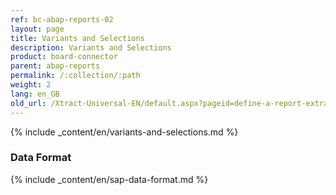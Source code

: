 ```yaml
---
ref: bc-abap-reports-02
layout: page
title: Variants and Selections
description: Variants and Selections
product: board-connector
parent: abap-reports
permalink: /:collection/:path
weight: 2
lang: en_GB
old_url: /Xtract-Universal-EN/default.aspx?pageid=define-a-report-extraction
---
```


{% include _content/en/variants-and-selections.md %}

### Data Format

{% include _content/en/sap-data-format.md  %}